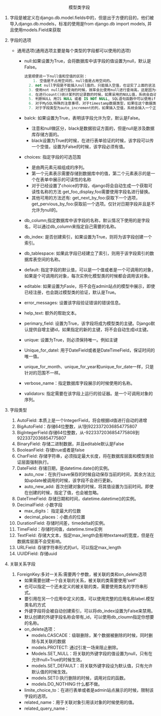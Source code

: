 <center>模型类字段
</center>

1. 字段是被定义在django.db.model.fields中的，但是出于方便的目的，他们被导入django.db.models，标准的使用是from django.db import models, 并且使用models.Field来获取

2. 字段的选项

    + 通用选项(通用选项主要是每个类型的字段都可以使用的选项)

        + null:如果设置为True，会将数据库中该字段的值设置为null，默认是False。

            ```sql
            这里顺便说一下null值和空值的区别：
            	1. 空值是不占用空间的，null值是占用空间的。
              2. not null字段是不能插入null值的，只能插入空值，也证实了上面的说法
              3. 使用not null进行查询的时候，效率会比使用null进行查询高，这是因为null值需要占用空间，也会参与到字段比较中去，会影响效率。B树索引是不会存储null值的，
              4. 在进行count()统计某列的记录数的时候，如果采用的NULL值，系统会自动忽略掉，但是空值是会进行统计到其中的。
              5. 判断NULL 用IS NULL 或者 IS NOT NULL, SQL语句函数中可以使用ifnull()函数来进行处理，判断空字符用=''或者 <>''来进行处理
              6. 对于MySQL特殊的注意事项，对于timestamp数据类型，如果往这个数据类型插入的列插入NULL值，则出现的值是当前系统时间。插入空值，则会出现 0000-00-00 00:00:00
              7. 对于字段类型为auto_increment的列，如果插入空值，系统会插入一个正整数序列。而不是null。
            ```

        + balck: 如果设置为True，表明该字段允许为空，默认是False。
            + 注意和null做区分，black是数据验证方面的，但是null是涉及数据库存储方面的。
            + black设置为True的时候，在进行表单验证的时候，该字段可以传一个空值，设置为False的时候，该字段必须有值。

        + choices: 指定字段的可选范围
            + 是由两元素元祖组成的序列。
            + 第一个元素表示需要存储到数据库中的值，第二个元素表示的是一个在表单中展示的可读性的名称
            + 对于已经设置了choice的字段，django将会自动生成一个获取可读性名称的方法 get_foo_display,foo需要使用字段名进行替换。
            + 其他可用的方法还有: get_next_by_foo:获取下一个选项，get_pervious_by_foo:获取前一个选项。仅针对日期字段并且是不允许为null的。
        + db_column;指定数据库中该字段的名称，默认情况下使用的是字段名，可以通过db_column来指定自己需要的名称。
        + db_index: 是否创建索引，如果设置为True，则将为该字段创建一个索引。
        + db_tablespace: 如果此字段已经建立了索引，则用于该字段索引的数据库表空间的名称。
        
        + default: 指定字段的默认值，可以是一个值或者是一个可调用的对象，如果是个可调用的对象，每次实例化模型类的时候都会调用该对象。
        + editable: 如果设置为Fasle，将不会在admin站点的模型中展示，即使已经注册，也会跳过模型类的验证，默认是True。
        + error_messages: 设置该字段验证错误的错误信息。
        + help_text: 额外的帮助文本。
        + perimary_field: 设置为True，该字段将成为模型类的主键。Django默认提供自增主键id，如果指定的新的主键，将不会自动生成id主键。
        + unique: 设置为True，则必须保持唯一。例如主键
        + Unique_for_datel: 用于DateField或者是DateTimeField，保证时间的唯一值。
        + unique_for_month、unique_for_year和unique_for_date一样，只是针对的范围不一样。
        + verbose_name：指定数据库字段展示的时候使用的名称。
        + validators: 指定需要在该字段上运行的验证器。是一个可调用对象的序列。
    
3. 字段类型


    1. AutoField: 本质上是一个IntegerField，将会根据id值进行自动的递增
    2. BigAutoField：存储64位整数，从1到9223372036854775807
    3. BigIntegerField:存储64位整数，从-9223372036854775808到9223372036854775807
    4. BinaryField: 存储二进制数据，并且editable默认是False
    5. BooleanField: 存储true或者是false
    6. CharField: 存储字符串，必须指定最大长度，将在数据库层面和模型类验证层面强制执行。
    7. DateField: 存储日期，是datetime.date()的实例。
        + auto_now：在执行save保存的时候自动保存当前的时间，其余方法比如update被调用的时候，该字段不会进行更新。
        + auto_new_add: 首次创建对象的时候，将其值设置为当前时间。即使在创建的时候，指定了值，也会被忽略。
    8. DateTimeField: 存储日期和时间，datetime.datetime()的实例。
    9. DecimalField: 小数字段
        + max_digits： 指定最大的位数
        + decimal_places：小数点的位置
    10. DurationField: 存储时间差，timedelta的实例。
    11. TimeField：存储时间值，datetime.time实例
    12. TextField: 存储大文本，指定max_length会影响textarea的宽度，但是在数据库层面不会受影响。
    13. URLField: 存储字符串形式的url，可以指定max_length
    14. UUIDField: 存储uuid

4. 关联关系字段


    1. ForeignKey:多对一关系:需要两个参数，被关联的类和on_delete选项
        + 如果需要创建一个自关联的关系，被关联的类需要使用'self'
        + 也可以指定一个还未定义的被关联的类，需要使用类名的字符串形式。
        + 要引用在另一个应用中定义的类，可以使用完整的应用名称label.模型类名的方式
        + 外键字段将会被自动创建索引，可以将db_index设置为False来禁用。
        + 默认创建的外键字段名称会带有_id，可以使用db_cloumn指定你想要的名称。
        + on_delete选项：
            + models.CASCADE：级联删除，某个数据被删除的时候，同时删除与其关联的数据
            + models.PROTECT: 通过引发一场来阻止删除。
            + Models.SET_NULL：将关联的外键字段的值设置为null，只有在允许null=True的时候生效。
            + models.SET_DEFAULT：将关联外键字段设为默认值，只有允许默认值的时候生效。
            + models.SET():执行删除的时候，调用对应的函数。
            + models.DO_NOTHING:什么都不做。
        + limite_choice_to：在进行表单或者是admin站点展示的时候，限制该字段的选项。
        + related_name：用于关联对象引用该对象的时候使用的值。
        + related_query_name：